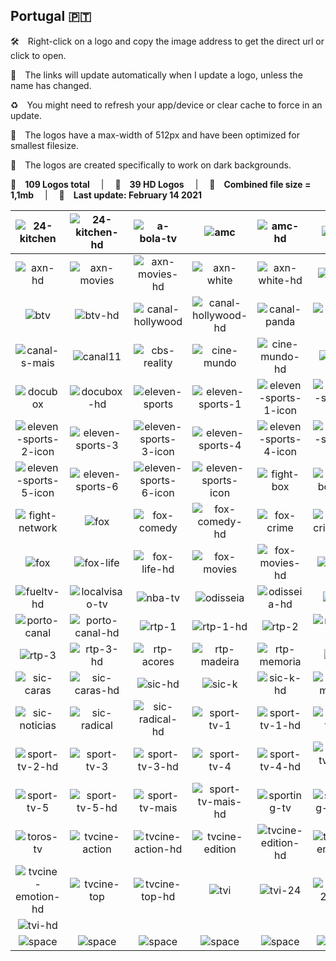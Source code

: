## Portugal 🇵🇹
🛠 Right-click on a logo and copy the image address to get the direct url or click to open.

🔗 The links will update automatically when I update a logo, unless the name has changed.

♻️ You might need to refresh your app/device or clear cache to force in an update.

📐 The logos have a max-width of 512px and have been optimized for smallest filesize.

🖤 The logos are created specifically to work on dark backgrounds.

🎨 __109 Logos total__  |  💎 __39 HD Logos__  |  💾 __Combined file size = 1,1mb__  |  📅 __Last update: February 14 2021__

| ![24-kitchen] | ![24-kitchen-hd] | ![a-bola-tv] | ![amc] | ![amc-hd] | ![axn] |
|:-:|:-:|:-:|:-:|:-:|:-:|
| ![axn-hd] | ![axn-movies] | ![axn-movies-hd] | ![axn-white] | ![axn-white-hd] | ![biggs] |
| ![btv] | ![btv-hd] | ![canal-hollywood] | ![canal-hollywood-hd] | ![canal-panda] | ![canal-q] |
| ![canal-s-mais] | ![canal11] | ![cbs-reality] | ![cine-mundo] | ![cine-mundo-hd] | ![cmtv] |
| ![docubox] | ![docubox-hd] | ![eleven-sports] | ![eleven-sports-1] | ![eleven-sports-1-icon] | ![eleven-sports-2] |
| ![eleven-sports-2-icon] | ![eleven-sports-3] | ![eleven-sports-3-icon] | ![eleven-sports-4] | ![eleven-sports-4-icon] | ![eleven-sports-5] |
| ![eleven-sports-5-icon] | ![eleven-sports-6] | ![eleven-sports-6-icon] | ![eleven-sports-icon] | ![fight-box] | ![fight-box-hd] |
| ![fight-network] | ![fox] | ![fox-comedy] | ![fox-comedy-hd] | ![fox-crime] | ![fox-crime-hd] |
| ![fox] | ![fox-life] | ![fox-life-hd] | ![fox-movies] | ![fox-movies-hd] | ![fueltv] |
| ![fueltv-hd] | ![localvisao-tv] | ![nba-tv] | ![odisseia] | ![odisseia-hd] | ![pfc] |
| ![porto-canal] | ![porto-canal-hd] | ![rtp-1] | ![rtp-1-hd] | ![rtp-2] | ![rtp-2-hd] |
| ![rtp-3] | ![rtp-3-hd] | ![rtp-acores] | ![rtp-madeira] | ![rtp-memoria] | ![sic] |
| ![sic-caras] | ![sic-caras-hd] | ![sic-hd] | ![sic-k] | ![sic-k-hd] | ![sic-mulher] |
| ![sic-noticias] | ![sic-radical] | ![sic-radical-hd] | ![sport-tv-1] | ![sport-tv-1-hd] | ![sport-tv-2] |
| ![sport-tv-2-hd] | ![sport-tv-3] | ![sport-tv-3-hd] | ![sport-tv-4] | ![sport-tv-4-hd] | ![sport-tv-4k-uhd] |
| ![sport-tv-5] | ![sport-tv-5-hd] | ![sport-tv-mais] | ![sport-tv-mais-hd] | ![sporting-tv] | ![sporting-tv-hd] |
| ![toros-tv] | ![tvcine-action] | ![tvcine-action-hd] | ![tvcine-edition] | ![tvcine-edition-hd] | ![tvcine-emotion] |
| ![tvcine-emotion-hd] | ![tvcine-top] | ![tvcine-top-hd] | ![tvi] | ![tvi-24] | ![tvi-24-hd] |
| ![tvi-hd] |  |  |  |  |  |
| ![space] | ![space] | ![space] | ![space] | ![space] | ![space] |

[24-kitchen]:https://raw.githubusercontent.com/Tapiosinn/tv-logos/master/countries/portugal/24-kitchen-pt.png
[24-kitchen-hd]:https://raw.githubusercontent.com/Tapiosinn/tv-logos/master/countries/portugal/24-kitchen-hd-pt.png
[a-bola-tv]:https://raw.githubusercontent.com/Tapiosinn/tv-logos/master/countries/portugal/a-bola-tv-pt.png
[amc]:https://raw.githubusercontent.com/Tapiosinn/tv-logos/master/countries/portugal/amc-pt.png
[amc-hd]:https://raw.githubusercontent.com/Tapiosinn/tv-logos/master/countries/portugal/amc-hd-pt.png
[axn]:https://raw.githubusercontent.com/Tapiosinn/tv-logos/master/countries/portugal/axn-pt.png
[axn-hd]:https://raw.githubusercontent.com/Tapiosinn/tv-logos/master/countries/portugal/axn-hd-pt.png
[axn-movies]:https://raw.githubusercontent.com/Tapiosinn/tv-logos/master/countries/portugal/axn-movies-pt.png
[axn-movies-hd]:https://raw.githubusercontent.com/Tapiosinn/tv-logos/master/countries/portugal/axn-movies-hd-pt.png
[axn-white]:https://raw.githubusercontent.com/Tapiosinn/tv-logos/master/countries/portugal/axn-white-pt.png
[axn-white-hd]:https://raw.githubusercontent.com/Tapiosinn/tv-logos/master/countries/portugal/axn-white-hd-pt.png
[biggs]:https://raw.githubusercontent.com/Tapiosinn/tv-logos/master/countries/portugal/biggs-pt.png
[btv]:https://raw.githubusercontent.com/Tapiosinn/tv-logos/master/countries/portugal/btv-pt.png
[btv-hd]:https://raw.githubusercontent.com/Tapiosinn/tv-logos/master/countries/portugal/btv-hd-pt.png
[canal-hollywood]:https://raw.githubusercontent.com/Tapiosinn/tv-logos/master/countries/portugal/canal-hollywood-pt.png
[canal-hollywood-hd]:https://raw.githubusercontent.com/Tapiosinn/tv-logos/master/countries/portugal/canal-hollywood-hd-pt.png
[canal-panda]:https://raw.githubusercontent.com/Tapiosinn/tv-logos/master/countries/portugal/canal-panda-pt.png
[canal-q]:https://raw.githubusercontent.com/Tapiosinn/tv-logos/master/countries/portugal/canal-q-pt.png
[canal-s-mais]:https://raw.githubusercontent.com/Tapiosinn/tv-logos/master/countries/portugal/canal-s-mais-pt.png
[canal11]:https://raw.githubusercontent.com/Tapiosinn/tv-logos/master/countries/portugal/canal11-pt.png
[cbs-reality]:https://raw.githubusercontent.com/Tapiosinn/tv-logos/master/countries/portugal/cbs-reality-pt.png
[cine-mundo]:https://raw.githubusercontent.com/Tapiosinn/tv-logos/master/countries/portugal/cine-mundo-pt.png
[cine-mundo-hd]:https://raw.githubusercontent.com/Tapiosinn/tv-logos/master/countries/portugal/cine-mundo-hd-pt.png
[cmtv]:https://raw.githubusercontent.com/Tapiosinn/tv-logos/master/countries/portugal/cmtv-pt.png
[docubox]:https://raw.githubusercontent.com/Tapiosinn/tv-logos/master/countries/portugal/docubox-pt.png
[docubox-hd]:https://raw.githubusercontent.com/Tapiosinn/tv-logos/master/countries/portugal/docubox-hd-pt.png
[eleven-sports]:https://raw.githubusercontent.com/Tapiosinn/tv-logos/master/countries/portugal/eleven-sports-pt.png
[eleven-sports-1]:https://raw.githubusercontent.com/Tapiosinn/tv-logos/master/countries/portugal/eleven-sports-1-pt.png
[eleven-sports-1-icon]:https://raw.githubusercontent.com/Tapiosinn/tv-logos/master/countries/portugal/eleven-sports-1-icon-pt.png
[eleven-sports-2]:https://raw.githubusercontent.com/Tapiosinn/tv-logos/master/countries/portugal/eleven-sports-2-pt.png
[eleven-sports-2-icon]:https://raw.githubusercontent.com/Tapiosinn/tv-logos/master/countries/portugal/eleven-sports-2-icon-pt.png
[eleven-sports-3]:https://raw.githubusercontent.com/Tapiosinn/tv-logos/master/countries/portugal/eleven-sports-3-pt.png
[eleven-sports-3-icon]:https://raw.githubusercontent.com/Tapiosinn/tv-logos/master/countries/portugal/eleven-sports-3-icon-pt.png
[eleven-sports-4]:https://raw.githubusercontent.com/Tapiosinn/tv-logos/master/countries/portugal/eleven-sports-4-pt.png
[eleven-sports-4-icon]:https://raw.githubusercontent.com/Tapiosinn/tv-logos/master/countries/portugal/eleven-sports-4-icon-pt.png
[eleven-sports-5]:https://raw.githubusercontent.com/Tapiosinn/tv-logos/master/countries/portugal/eleven-sports-5-pt.png
[eleven-sports-5-icon]:https://raw.githubusercontent.com/Tapiosinn/tv-logos/master/countries/portugal/eleven-sports-5-icon-pt.png
[eleven-sports-6]:https://raw.githubusercontent.com/Tapiosinn/tv-logos/master/countries/portugal/eleven-sports-6-pt.png
[eleven-sports-6-icon]:https://raw.githubusercontent.com/Tapiosinn/tv-logos/master/countries/portugal/eleven-sports-6-icon-pt.png
[eleven-sports-icon]:https://raw.githubusercontent.com/Tapiosinn/tv-logos/master/countries/portugal/eleven-sports-icon-pt.png
[fight-box]:https://raw.githubusercontent.com/Tapiosinn/tv-logos/master/countries/portugal/fight-box-pt.png
[fight-box-hd]:https://raw.githubusercontent.com/Tapiosinn/tv-logos/master/countries/portugal/fight-box-hd-pt.png
[fight-network]:https://raw.githubusercontent.com/Tapiosinn/tv-logos/master/countries/portugal/fight-network-pt.png
[fox]:https://raw.githubusercontent.com/Tapiosinn/tv-logos/master/countries/portugal/fox-pt.png
[fox-comedy]:https://raw.githubusercontent.com/Tapiosinn/tv-logos/master/countries/portugal/fox-comedy-pt.png
[fox-comedy-hd]:https://raw.githubusercontent.com/Tapiosinn/tv-logos/master/countries/portugal/fox-comedy-hd-pt.png
[fox-crime]:https://raw.githubusercontent.com/Tapiosinn/tv-logos/master/countries/portugal/fox-crime-pt.png
[fox-crime-hd]:https://raw.githubusercontent.com/Tapiosinn/tv-logos/master/countries/portugal/fox-crime-hd-pt.png
[fox-hd]:https://raw.githubusercontent.com/Tapiosinn/tv-logos/master/countries/portugal/fox-hd-pt.png
[fox-life]:https://raw.githubusercontent.com/Tapiosinn/tv-logos/master/countries/portugal/fox-life-pt.png
[fox-life-hd]:https://raw.githubusercontent.com/Tapiosinn/tv-logos/master/countries/portugal/fox-life-hd-pt.png
[fox-movies]:https://raw.githubusercontent.com/Tapiosinn/tv-logos/master/countries/portugal/fox-movies-pt.png
[fox-movies-hd]:https://raw.githubusercontent.com/Tapiosinn/tv-logos/master/countries/portugal/fox-movies-hd-pt.png
[fueltv]:https://raw.githubusercontent.com/Tapiosinn/tv-logos/master/countries/portugal/fueltv-pt.png
[fueltv-hd]:https://raw.githubusercontent.com/Tapiosinn/tv-logos/master/countries/portugal/fueltv-hd-pt.png
[localvisao-tv]:https://raw.githubusercontent.com/Tapiosinn/tv-logos/master/countries/portugal/localvisao-tv-pt.png
[nba-tv]:https://raw.githubusercontent.com/Tapiosinn/tv-logos/master/countries/portugal/nba-tv-pt.png
[odisseia]:https://raw.githubusercontent.com/Tapiosinn/tv-logos/master/countries/portugal/odisseia-pt.png
[odisseia-hd]:https://raw.githubusercontent.com/Tapiosinn/tv-logos/master/countries/portugal/odisseia-hd-pt.png
[pfc]:https://raw.githubusercontent.com/Tapiosinn/tv-logos/master/countries/portugal/pfc-pt.png
[porto-canal]:https://raw.githubusercontent.com/Tapiosinn/tv-logos/master/countries/portugal/porto-canal-pt.png
[porto-canal-hd]:https://raw.githubusercontent.com/Tapiosinn/tv-logos/master/countries/portugal/porto-canal-hd-pt.png
[rtp-1]:https://raw.githubusercontent.com/Tapiosinn/tv-logos/master/countries/portugal/rtp-1-pt.png
[rtp-1-hd]:https://raw.githubusercontent.com/Tapiosinn/tv-logos/master/countries/portugal/rtp-1-hd-pt.png
[rtp-2]:https://raw.githubusercontent.com/Tapiosinn/tv-logos/master/countries/portugal/rtp-2-pt.png
[rtp-2-hd]:https://raw.githubusercontent.com/Tapiosinn/tv-logos/master/countries/portugal/rtp-2-hd-pt.png
[rtp-3]:https://raw.githubusercontent.com/Tapiosinn/tv-logos/master/countries/portugal/rtp-3-pt.png
[rtp-3-hd]:https://raw.githubusercontent.com/Tapiosinn/tv-logos/master/countries/portugal/rtp-3-hd-pt.png
[rtp-acores]:https://raw.githubusercontent.com/Tapiosinn/tv-logos/master/countries/portugal/rtp-acores-pt.png
[rtp-madeira]:https://raw.githubusercontent.com/Tapiosinn/tv-logos/master/countries/portugal/rtp-madeira-pt.png
[rtp-memoria]:https://raw.githubusercontent.com/Tapiosinn/tv-logos/master/countries/portugal/rtp-memoria-pt.png
[sic]:https://raw.githubusercontent.com/Tapiosinn/tv-logos/master/countries/portugal/sic-pt.png
[sic-caras]:https://raw.githubusercontent.com/Tapiosinn/tv-logos/master/countries/portugal/sic-caras-pt.png
[sic-caras-hd]:https://raw.githubusercontent.com/Tapiosinn/tv-logos/master/countries/portugal/sic-caras-hd-pt.png
[sic-hd]:https://raw.githubusercontent.com/Tapiosinn/tv-logos/master/countries/portugal/sic-hd-pt.png
[sic-k]:https://raw.githubusercontent.com/Tapiosinn/tv-logos/master/countries/portugal/sic-k-pt.png
[sic-k-hd]:https://raw.githubusercontent.com/Tapiosinn/tv-logos/master/countries/portugal/sic-k-hd-pt.png
[sic-mulher]:https://raw.githubusercontent.com/Tapiosinn/tv-logos/master/countries/portugal/sic-mulher-pt.png
[sic-noticias]:https://raw.githubusercontent.com/Tapiosinn/tv-logos/master/countries/portugal/sic-noticias-pt.png
[sic-radical]:https://raw.githubusercontent.com/Tapiosinn/tv-logos/master/countries/portugal/sic-radical-pt.png
[sic-radical-hd]:https://raw.githubusercontent.com/Tapiosinn/tv-logos/master/countries/portugal/sic-radical-hd-pt.png
[sport-tv-1]:https://raw.githubusercontent.com/Tapiosinn/tv-logos/master/countries/portugal/sport-tv-1-pt.png
[sport-tv-1-hd]:https://raw.githubusercontent.com/Tapiosinn/tv-logos/master/countries/portugal/sport-tv-1-hd-pt.png
[sport-tv-2]:https://raw.githubusercontent.com/Tapiosinn/tv-logos/master/countries/portugal/sport-tv-2-pt.png
[sport-tv-2-hd]:https://raw.githubusercontent.com/Tapiosinn/tv-logos/master/countries/portugal/sport-tv-2-hd-pt.png
[sport-tv-3]:https://raw.githubusercontent.com/Tapiosinn/tv-logos/master/countries/portugal/sport-tv-3-pt.png
[sport-tv-3-hd]:https://raw.githubusercontent.com/Tapiosinn/tv-logos/master/countries/portugal/sport-tv-3-hd-pt.png
[sport-tv-4]:https://raw.githubusercontent.com/Tapiosinn/tv-logos/master/countries/portugal/sport-tv-4-pt.png
[sport-tv-4-hd]:https://raw.githubusercontent.com/Tapiosinn/tv-logos/master/countries/portugal/sport-tv-4-hd-pt.png
[sport-tv-4k-uhd]:https://raw.githubusercontent.com/Tapiosinn/tv-logos/master/countries/portugal/sport-tv-4k-uhd-pt.png
[sport-tv-5]:https://raw.githubusercontent.com/Tapiosinn/tv-logos/master/countries/portugal/sport-tv-5-pt.png
[sport-tv-5-hd]:https://raw.githubusercontent.com/Tapiosinn/tv-logos/master/countries/portugal/sport-tv-5-hd-pt.png
[sport-tv-mais]:https://raw.githubusercontent.com/Tapiosinn/tv-logos/master/countries/portugal/sport-tv-mais-pt.png
[sport-tv-mais-hd]:https://raw.githubusercontent.com/Tapiosinn/tv-logos/master/countries/portugal/sport-tv-mais-hd-pt.png
[sporting-tv]:https://raw.githubusercontent.com/Tapiosinn/tv-logos/master/countries/portugal/sporting-tv-pt.png
[sporting-tv-hd]:https://raw.githubusercontent.com/Tapiosinn/tv-logos/master/countries/portugal/sporting-tv-hd-pt.png
[toros-tv]:https://raw.githubusercontent.com/Tapiosinn/tv-logos/master/countries/portugal/toros-tv-pt.png
[tvcine-action]:https://raw.githubusercontent.com/Tapiosinn/tv-logos/master/countries/portugal/tvcine-action-pt.png
[tvcine-action-hd]:https://raw.githubusercontent.com/Tapiosinn/tv-logos/master/countries/portugal/tvcine-action-hd-pt.png
[tvcine-edition]:https://raw.githubusercontent.com/Tapiosinn/tv-logos/master/countries/portugal/tvcine-edition-pt.png
[tvcine-edition-hd]:https://raw.githubusercontent.com/Tapiosinn/tv-logos/master/countries/portugal/tvcine-edition-hd-pt.png
[tvcine-emotion]:https://raw.githubusercontent.com/Tapiosinn/tv-logos/master/countries/portugal/tvcine-emotion-pt.png
[tvcine-emotion-hd]:https://raw.githubusercontent.com/Tapiosinn/tv-logos/master/countries/portugal/tvcine-emotion-hd-pt.png
[tvcine-top]:https://raw.githubusercontent.com/Tapiosinn/tv-logos/master/countries/portugal/tvcine-top-pt.png
[tvcine-top-hd]:https://raw.githubusercontent.com/Tapiosinn/tv-logos/master/countries/portugal/tvcine-top-hd-pt.png
[tvi]:https://raw.githubusercontent.com/Tapiosinn/tv-logos/master/countries/portugal/tvi-pt.png
[tvi-24]:https://raw.githubusercontent.com/Tapiosinn/tv-logos/master/countries/portugal/tvi-24-pt.png
[tvi-24-hd]:https://raw.githubusercontent.com/Tapiosinn/tv-logos/master/countries/portugal/tvi-24-hd-pt.png
[tvi-hd]:https://raw.githubusercontent.com/Tapiosinn/tv-logos/master/countries/portugal/tvi-hd-pt.png

[space]:https://github.com/Tapiosinn/tv-logos/blob/master/misc/%CE%A9/space-1500.png

